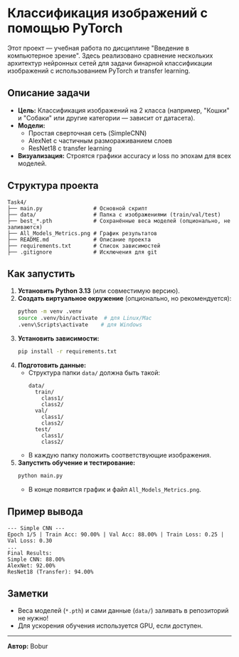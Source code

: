 # Классификация изображений с помощью PyTorch

Этот проект — учебная работа по дисциплине "Введение в компьютерное зрение". Здесь реализовано сравнение нескольких архитектур нейронных сетей для задачи бинарной классификации изображений с использованием PyTorch и transfer learning.

## Описание задачи

- **Цель:** Классификация изображений на 2 класса (например, "Кошки" и "Собаки" или другие категории — зависит от датасета).
- **Модели:**
  - Простая сверточная сеть (SimpleCNN)
  - AlexNet с частичным размораживанием слоев
  - ResNet18 с transfer learning
- **Визуализация:** Строятся графики accuracy и loss по эпохам для всех моделей.

## Структура проекта

```
Task4/
├── main.py                # Основной скрипт
├── data/                  # Папка с изображениями (train/val/test)
├── best_*.pth             # Сохранённые веса моделей (опционально, не заливаются)
├── All_Models_Metrics.png # График результатов
├── README.md              # Описание проекта
├── requirements.txt       # Список зависимостей
├── .gitignore             # Исключения для git
```

## Как запустить

1. **Установить Python 3.13** (или совместимую версию).
2. **Создать виртуальное окружение** (опционально, но рекомендуется):
   ```bash
   python -m venv .venv
   source .venv/bin/activate  # для Linux/Mac
   .venv\Scripts\activate    # для Windows
   ```
3. **Установить зависимости:**
   ```bash
   pip install -r requirements.txt
   ```
4. **Подготовить данные:**
   - Структура папки `data/` должна быть такой:
     ```
     data/
       train/
         class1/
         class2/
       val/
         class1/
         class2/
       test/
         class1/
         class2/
     ```
   - В каждую папку положить соответствующие изображения.
5. **Запустить обучение и тестирование:**
   ```bash
   python main.py
   ```
   - В конце появится график и файл `All_Models_Metrics.png`.

## Пример вывода

```
--- Simple CNN ---
Epoch 1/5 | Train Acc: 90.00% | Val Acc: 88.00% | Train Loss: 0.25 | Val Loss: 0.30
...
Final Results:
Simple CNN: 88.00%
AlexNet: 92.00%
ResNet18 (Transfer): 94.00%
```

## Заметки
- Веса моделей (`*.pth`) и сами данные (`data/`) заливать в репозиторий не нужно!
- Для ускорения обучения используется GPU, если доступен.

---

**Автор:** Bobur
